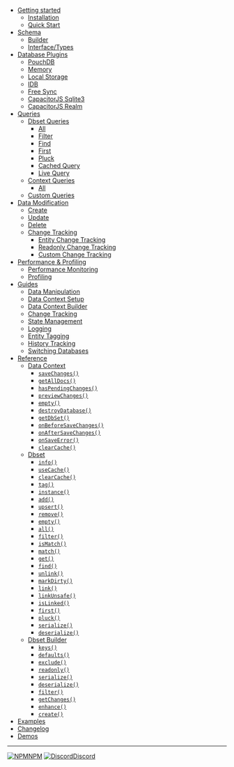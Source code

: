 - [Getting started](getting-started)
    - [Installation](getting-started/installation)
    - [Quick Start](getting-started/quick-start)
- [Schema](schema)
    - [Builder](schema/builder)
    - [Interface/Types](schema/interface-types)
- [Database Plugins](database-plugins)
    - [PouchDB](database-plugins/pouchdb)
    - [Memory](database-plugins/memory)
    - [Local Storage](database-plugins/localstorage)
    - [IDB](database-plugins/idb)
    - [Free Sync](database-plugins/free-sync)
    - [CapacitorJS Sqlite3](database-plugins/capacitorjs-sqlite3)
    - [CapacitorJS Realm](database-plugins/capacitorjs-realm)
- [Queries](queries)
    - [Dbset Queries](queries/dbset-queries)
        - [All](queries/dbset-queries/all)
        - [Filter](queries/dbset-queries/filter)
        - [Find](queries/dbset-queries/find)
        - [First](queries/dbset-queries/first)
        - [Pluck](queries/dbset-queries/pluck)
        - [Cached Query](queries/dbset-queries/cached-query)
        - [Live Query](queries/dbset-queries/live-query)
    - [Context Queries](queries/context-queries)
        - [All](queries/context-queries/all)
    - [Custom Queries](queries/custom-queries)
- [Data Modification](data-modification)
    - [Create](data-modification/create)
    - [Update](data-modification/update)
    - [Delete](data-modification/delete)
    - [Change Tracking](data-modification/change-tracking)
        - [Entity Change Tracking](data-modification/change-tracking/entity-change-tracking)
        - [Readonly Change Tracking](data-modification/change-tracking/readonly-change-tracking)
        - [Custom Change Tracking](data-modification/change-tracking/custom-change-tracking)
- [Performance & Profiling](performance-and-profiling)
    - [Performance Monitoring](performance-and-profiling/performance-monitoring)
    - [Profiling](performance-and-profiling/profiling)
- [Guides](guides)
    - [Data Manipulation](guides/data-manipulation)
    - [Data Context Setup]()
    - [Data Context Builder]()
    - [Change Tracking]()
    - [State Management]()
    - [Logging]()
    - [Entity Tagging]()
    - [History Tracking]()
    - [Switching Databases]()
- [Reference]()
    - [Data Context]()
        - [`saveChanges()`](#data_context_save_changes)
        - [`getAllDocs()`](#data_context_get_all_docs)
        - [`hasPendingChanges()`](#data_context_has_pending_changes)
        - [`previewChanges()`](#data_context_preview_changes)
        - [`empty()`](#data_context_empty)
        - [`destroyDatabase()`](#data_context_destroy_database)
        - [`getDbSet()`](#data_context_get_db_set)
        - [`onBeforeSaveChanges()`](#data_context_on_before_save_changes)
        - [`onAfterSaveChanges()`](#data_context_on_after_save_changes)
        - [`onSaveError()`](#data_context_on_save_error)
        - [`clearCache()`](#data_context_on_clear_cache)
    - [Dbset]()
        - [`info()`](#default_dbset_methods_info)
        - [`useCache()`](#default_dbset_methods_use_cache)
        - [`clearCache()`](#default_dbset_methods_clear_cache)
        - [`tag()`](#default_dbset_methods_tag)
        - [`instance()`](#default_dbset_methods_instance)
        - [`add()`](#default_dbset_methods_add)
        - [`upsert()`](#default_dbset_methods_upsert)
        - [`remove()`](#default_dbset_methods_remove)
        - [`empty()`](#default_dbset_methods_empty)
        - [`all()`](#default_dbset_methods_all)
        - [`filter()`](#default_dbset_methods_filter)
        - [`isMatch()`](#default_dbset_methods_is_match)
        - [`match()`](#default_dbset_methods_match)
        - [`get()`](#default_dbset_methods_get)
        - [`find()`](#default_dbset_methods_find)
        - [`unlink()`](#default_dbset_methods_unlink)
        - [`markDirty()`](#default_dbset_methods_mark_dirty)
        - [`link()`](#default_dbset_methods_link)
        - [`linkUnsafe()`](#default_dbset_methods_link_unsafe)
        - [`isLinked()`](#default_dbset_methods_is_linked)
        - [`first()`](#default_dbset_methods_first)
        - [`pluck()`](#default_dbset_methods_pluck)
        - [`serialize()`](#default_dbset_methods_serialize)
        - [`deserialize()`](#default_dbset_methods_deserialize)
    - [Dbset Builder]()
        - [`keys()`](#default_dbset_builder_api_keys)
        - [`defaults()`](#default_dbset_builder_api_defaults)
        - [`exclude()`](#default_dbset_builder_api_exclude)
        - [`readonly()`](#default_dbset_builder_api_readonly)
        - [`serialize()`](#default_dbset_builder_api_serialize)
        - [`deserialize()`](#default_dbset_builder_api_deserialize)
        - [`filter()`](#default_dbset_builder_api_filter)
        - [`getChanges()`](#default_dbset_builder_api_get_changes)
        - [`enhance()`](#default_dbset_builder_api_enhance)
        - [`create()`](#default_dbset_builder_api_create)
- [Examples]()
- [Changelog](changelog)
- [Demos](demos)
--- 
[![NPM](https://dbframework.dev/assets/npm.svg)NPM](https://www.npmjs.com/package/@agrejus/db-framework)
[![Discord](https://dbframework.dev/assets/discord.png)Discord](https://discord.gg/6EKDpbZc38)